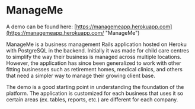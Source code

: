 # ManageMe

A demo can be found here: [https://managemeapp.herokuapp.com](https://managemeapp.herokuapp.com/ "ManageMe")

ManageMe is a business management Rails application hosted on Heroku with PostgreSQL in the backend. Initially it was made for child care centres to simplify the way their business is managed across multiple locations. However, the application has since been generalized to work with other fitting businesses such as retirement homes, medical clinics, and others that need a simpler way to manage their growing client base.

The demo is a good starting point in understanding the foundation of the platform. The application is customized for each business that uses it so certain areas (ex. tables, reports, etc.) are different for each company. 
